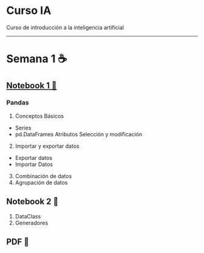 # Curso IA 
Curso de introducción a la inteligencia artificial
____
# Semana 1 ☕️

## [Notebook 1 📔](https://github.com/Yesenia-AriasC/Curso-IA---Turing-Box-UNAL/blob/main/Semana1/1_Pandas_Basic.ipynb)

### Pandas
1. Conceptos Básicos
* Series
* pd.DataFrames
Atributos
Selección y modificación
2. Importar y exportar datos
* Exportar datos
* Importar Datos
3. Combinación de datos
4. Agrupación de datos

## Notebook 2 📔
 1. DataClass
 2. Generadores

## PDF 📖
